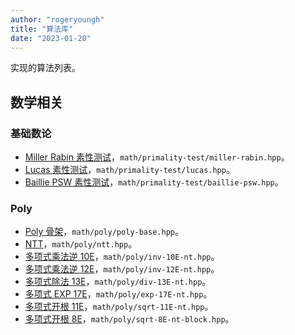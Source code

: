 ```yaml
---
author: "rogeryoungh"
title: "算法库"
date: "2023-01-20"
---
```


实现的算法列表。

## 数学相关

### 基础数论

- [Miller Rabin 素性测试](../math/primality-test/miller-rabin)，`math/primality-test/miller-rabin.hpp`。
- [Lucas 素性测试](../math/primality-test/lucas)，`math/primality-test/lucas.hpp`。
- [Baillie PSW 素性测试](../math/primality-test/baillie-psw)，`math/primality-test/baillie-psw.hpp`。

### Poly

- [Poly 骨架](../math/poly/poly)，`math/poly/poly-base.hpp`。
- [NTT](../math/poly/ntt)，`math/poly/ntt.hpp`。
- [多项式乘法逆 10E](../math/poly/inv-10e-nt)，`math/poly/inv-10E-nt.hpp`。
- [多项式乘法逆 12E](../math/poly/inv-12e-nt)，`math/poly/inv-12E-nt.hpp`。
- [多项式除法 13E](../math/poly/div-13e-nt)，`math/poly/div-13E-nt.hpp`。
- [多项式 EXP 17E](../math/poly/exp-17e-nt)，`math/poly/exp-17E-nt.hpp`。
- [多项式开根 11E](../math/poly/sqrt-11e-nt)，`math/poly/sqrt-11E-nt.hpp`。
- [多项式开根 8E](../math/poly/sqrt-8e-nt-block)，`math/poly/sqrt-8E-nt-block.hpp`。
